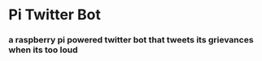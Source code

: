 # Pi Twitter Bot
### a raspberry pi powered twitter bot that tweets its grievances when its too loud
